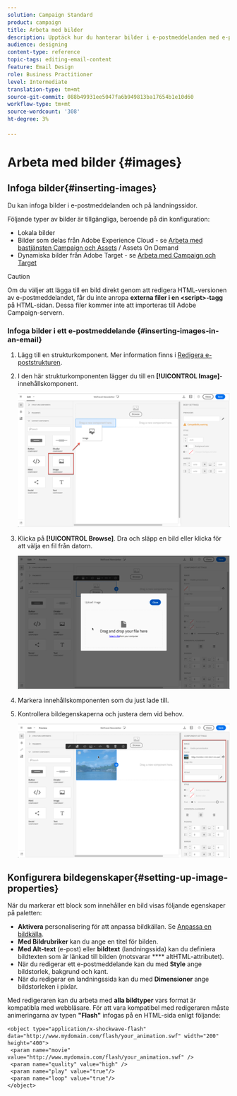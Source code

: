 ```yaml
---
solution: Campaign Standard
product: campaign
title: Arbeta med bilder
description: Upptäck hur du hanterar bilder i e-postmeddelanden med e-postdesignern.
audience: designing
content-type: reference
topic-tags: editing-email-content
feature: Email Design
role: Business Practitioner
level: Intermediate
translation-type: tm+mt
source-git-commit: 088b49931ee5047fa6b949813ba17654b1e10d60
workflow-type: tm+mt
source-wordcount: '308'
ht-degree: 3%

---
```



# Arbeta med bilder {#images}

## Infoga bilder{#inserting-images}

Du kan infoga bilder i e-postmeddelanden och på landningssidor.

Följande typer av bilder är tillgängliga, beroende på din konfiguration:

* Lokala bilder
* Bilder som delas från Adobe Experience Cloud - se [Arbeta med bastjänsten Campaign och Assets](../../integrating/using/working-with-campaign-and-assets-core-service.md) / Assets On Demand
* Dynamiska bilder från Adobe Target - se [Arbeta med Campaign och Target](../../integrating/using/about-campaign-target-integration.md)

>[!CAUTION]
>
>Om du väljer att lägga till en bild direkt genom att redigera HTML-versionen av e-postmeddelandet, får du inte anropa **externa filer i en &lt;script>-tagg** på HTML-sidan. Dessa filer kommer inte att importeras till Adobe Campaign-servern.

### Infoga bilder i ett e-postmeddelande {#inserting-images-in-an-email}

1. Lägg till en strukturkomponent. Mer information finns i [Redigera e-poststrukturen](../../designing/using/designing-from-scratch.md#defining-the-email-structure).
1. I den här strukturkomponenten lägger du till en **[!UICONTROL Image]**-innehållskomponent.

   ![](assets/des_insert_images_1.png)

1. Klicka på **[!UICONTROL Browse]**. Dra och släpp en bild eller klicka för att välja en fil från datorn.

   ![](assets/des_insert_images_2.png)

1. Markera innehållskomponenten som du just lade till.
1. Kontrollera bildegenskaperna och justera dem vid behov.

   ![](assets/des_insert_images_3.png)

## Konfigurera bildegenskaper{#setting-up-image-properties}

När du markerar ett block som innehåller en bild visas följande egenskaper på paletten:

* **Aktivera** personalisering för att anpassa bildkällan. Se [Anpassa en bildkälla](../../designing/using/personalization.md#personalizing-an-image-source).
* **Med Bildrubriker** kan du ange en titel för bilden.
* **Med Alt-text**  (e-post) eller  **bildtext**  (landningssida) kan du definiera bildtexten som är länkad till bilden (motsvarar  **** altHTML-attributet).
* När du redigerar ett e-postmeddelande kan du med **Style** ange bildstorlek, bakgrund och kant.
* När du redigerar en landningssida kan du med **Dimensioner** ange bildstorleken i pixlar.

Med redigeraren kan du arbeta med **alla bildtyper** vars format är kompatibla med webbläsare. För att vara kompatibel med redigeraren måste animeringarna av typen **&quot;Flash&quot;** infogas på en HTML-sida enligt följande:

```
<object type="application/x-shockwave-flash" data="http://www.mydomain.com/flash/your_animation.swf" width="200" height="400">
 <param name="movie" value="http://www.mydomain.com/flash/your_animation.swf" />
 <param name="quality" value="high" />
 <param name="play" value="true"/>
 <param name="loop" value="true"/> 
</object>
```

<!--
## Modifying images with the Adobe Creative SDK{#modifying-images-with-the-adobe-creative-sdk}

You can edit images and use a complete set of features powered by the Adobe Creative SDK to enhance your images directly in the content editor when editing emails or landing pages.

The image editor offers a powerful, full-featured image editing UI component that allows you to edit images and apply effects and frames, original high-quality stickers, beautiful overlays, fun features like tilt shift and color splash, pro-level adjustments and more.

To modify an image with the Adobe Creative SDK:

1. Select the image.
1. In the toolbar, click the Creative Cloud icon.

   ![](assets/des_creative_sdk_icon.png)

1. Select the tool you want to use through the icons on the top of the window to modify the image.

   ![](assets/email_designer_ccsdktoolbar.png)

1. Click **[!UICONTROL Save]** when modifications are done. The updated image is saved on Adobe Campaign server and ready to be used.

>[!NOTE]
>
>Tools offered in the image editor cannot be customized.
-->